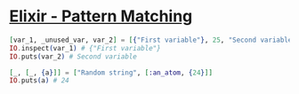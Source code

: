 # [Elixir - Pattern Matching](https://www.tutorialspoint.com/elixir/elixir_pattern_matching.htm)

```elixir
[var_1, _unused_var, var_2] = [{"First variable"}, 25, "Second variable" ]
IO.inspect(var_1) # {"First variable"}
IO.puts(var_2) # Second variable
```

```elixir
[_, [_, {a}]] = ["Random string", [:an_atom, {24}]]
IO.puts(a) # 24
```